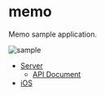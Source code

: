 # memo
Memo sample application.

![sample](https://github.com/jinSasaki/memo/blob/master/assets/sample.gif)

- [Server](https://github.com/jinSasaki/memo/blob/master/server/README.md)
  - [API Document](https://github.com/jinSasaki/memo/blob/master/server/README.md#api-document)
- [iOS](https://github.com/jinSasaki/memo/blob/master/ios/README.md)
